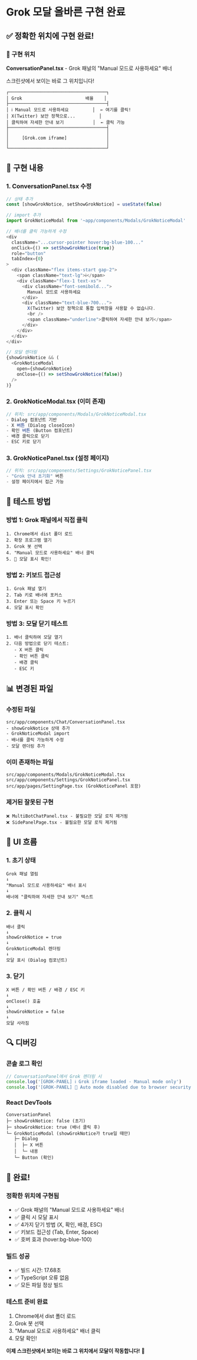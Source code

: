 # Grok 모달 올바른 구현 완료

## ✅ 정확한 위치에 구현 완료!

### 📍 구현 위치
**ConversationPanel.tsx** - Grok 패널의 "Manual 모드로 사용하세요" 배너

스크린샷에서 보이는 바로 그 위치입니다!

```
┌─────────────────────────────────────┐
│ Grok                        배율    │
├─────────────────────────────────────┤
│ ℹ️ Manual 모드로 사용하세요         │  ← 여기를 클릭!
│ X(Twitter) 보안 정책으로...         │
│ 클릭하여 자세한 안내 보기           │  ← 클릭 가능
├─────────────────────────────────────┤
│                                     │
│     [Grok.com iframe]               │
│                                     │
└─────────────────────────────────────┘
```

## 🎯 구현 내용

### 1. ConversationPanel.tsx 수정
```typescript
// 상태 추가
const [showGrokNotice, setShowGrokNotice] = useState(false)

// import 추가
import GrokNoticeModal from '~app/components/Modals/GrokNoticeModal'

// 배너를 클릭 가능하게 수정
<div 
  className="...cursor-pointer hover:bg-blue-100..."
  onClick={() => setShowGrokNotice(true)}
  role="button"
  tabIndex={0}
>
  <div className="flex items-start gap-2">
    <span className="text-lg">ℹ️</span>
    <div className="flex-1 text-xs">
      <div className="font-semibold...">
        Manual 모드로 사용하세요
      </div>
      <div className="text-blue-700...">
        X(Twitter) 보안 정책으로 통합 입력창을 사용할 수 없습니다.
        <br />
        <span className="underline">클릭하여 자세한 안내 보기</span>
      </div>
    </div>
  </div>
</div>

// 모달 렌더링
{showGrokNotice && (
  <GrokNoticeModal 
    open={showGrokNotice} 
    onClose={() => setShowGrokNotice(false)} 
  />
)}
```

### 2. GrokNoticeModal.tsx (이미 존재)
```typescript
// 위치: src/app/components/Modals/GrokNoticeModal.tsx
- Dialog 컴포넌트 기반
- X 버튼 (Dialog closeIcon)
- 확인 버튼 (Button 컴포넌트)
- 배경 클릭으로 닫기
- ESC 키로 닫기
```

### 3. GrokNoticePanel.tsx (설정 페이지)
```typescript
// 위치: src/app/components/Settings/GrokNoticePanel.tsx
- "Grok 안내 초기화" 버튼
- 설정 페이지에서 접근 가능
```

## 🧪 테스트 방법

### 방법 1: Grok 패널에서 직접 클릭
```
1. Chrome에서 dist 폴더 로드
2. 확장 프로그램 열기
3. Grok 봇 선택
4. "Manual 모드로 사용하세요" 배너 클릭
5. 🎉 모달 표시 확인!
```

### 방법 2: 키보드 접근성
```
1. Grok 패널 열기
2. Tab 키로 배너에 포커스
3. Enter 또는 Space 키 누르기
4. 모달 표시 확인
```

### 방법 3: 모달 닫기 테스트
```
1. 배너 클릭하여 모달 열기
2. 다음 방법으로 닫기 테스트:
   - X 버튼 클릭
   - 확인 버튼 클릭
   - 배경 클릭
   - ESC 키
```

## 📊 변경된 파일

### 수정된 파일
```
src/app/components/Chat/ConversationPanel.tsx
- showGrokNotice 상태 추가
- GrokNoticeModal import
- 배너를 클릭 가능하게 수정
- 모달 렌더링 추가
```

### 이미 존재하는 파일
```
src/app/components/Modals/GrokNoticeModal.tsx
src/app/components/Settings/GrokNoticePanel.tsx
src/app/pages/SettingPage.tsx (GrokNoticePanel 포함)
```

### 제거된 잘못된 구현
```
❌ MultiBotChatPanel.tsx - 불필요한 모달 로직 제거됨
❌ SidePanelPage.tsx - 불필요한 모달 로직 제거됨
```

## 🎨 UI 흐름

### 1. 초기 상태
```
Grok 패널 열림
↓
"Manual 모드로 사용하세요" 배너 표시
↓
배너에 "클릭하여 자세한 안내 보기" 텍스트
```

### 2. 클릭 시
```
배너 클릭
↓
showGrokNotice = true
↓
GrokNoticeModal 렌더링
↓
모달 표시 (Dialog 컴포넌트)
```

### 3. 닫기
```
X 버튼 / 확인 버튼 / 배경 / ESC 키
↓
onClose() 호출
↓
showGrokNotice = false
↓
모달 사라짐
```

## 🔍 디버깅

### 콘솔 로그 확인
```javascript
// ConversationPanel에서 Grok 렌더링 시
console.log('[GROK-PANEL] ℹ️ Grok iframe loaded - Manual mode only')
console.log('[GROK-PANEL] 📘 Auto mode disabled due to browser security restrictions')
```

### React DevTools
```
ConversationPanel
├─ showGrokNotice: false (초기)
├─ showGrokNotice: true (배너 클릭 후)
└─ GrokNoticeModal (showGrokNotice가 true일 때만)
   ├─ Dialog
   │  ├─ X 버튼
   │  └─ 내용
   └─ Button (확인)
```

## 🎉 완료!

### 정확한 위치에 구현됨
- ✅ Grok 패널의 "Manual 모드로 사용하세요" 배너
- ✅ 클릭 시 모달 표시
- ✅ 4가지 닫기 방법 (X, 확인, 배경, ESC)
- ✅ 키보드 접근성 (Tab, Enter, Space)
- ✅ 호버 효과 (hover:bg-blue-100)

### 빌드 성공
- ✅ 빌드 시간: 17.68초
- ✅ TypeScript 오류 없음
- ✅ 모든 파일 정상 빌드

### 테스트 준비 완료
1. Chrome에서 dist 폴더 로드
2. Grok 봇 선택
3. "Manual 모드로 사용하세요" 배너 클릭
4. 모달 확인!

**이제 스크린샷에서 보이는 바로 그 위치에서 모달이 작동합니다!** 🚀
